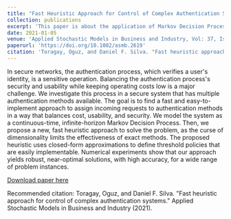 ```yaml
---
title: "Fast Heuristic Approach for Control of Complex Authentication Systems"
collection: publications
excerpt: 'This paper is about the application of Markov Decision Processes in secure networks authentication.'
date: 2021-01-05
venue: 'Applied Stochastic Models in Business and Industry, Vol: 37, Issue: 4,'
paperurl: 'https://doi.org/10.1002/asmb.2619'
citation: 'Toragay, Oguz, and Daniel F. Silva. "Fast heuristic approach for control of complex authentication systems." Applied Stochastic Models in Business and Industry (2021).'
---
```

In secure networks, the authentication process, which verifies a user's identity, is a sensitive operation. Balancing the authentication process's security and usability while keeping operating costs low is a major challenge. We investigate this process in a secure system that has multiple authentication methods available. The goal is to find a fast and easy-to-implement approach to assign incoming requests to authentication methods in a way that balances cost, usability, and security. We model the system as a continuous-time, infinite-horizon Markov Decision Process. Then, we propose a new, fast heuristic approach to solve the problem, as the curse of dimensionality limits the effectiveness of exact methods. The proposed heuristic uses closed-form approximations to define threshold policies that are easily implementable. Numerical experiments show that our approach yields robust, near-optimal solutions, with high accuracy, for a wide range of problem instances.

[Download paper here](https://doi.org/10.1002/asmb.2619)

Recommended citation: Toragay, Oguz, and Daniel F. Silva. "Fast heuristic approach for control of complex authentication systems." Applied Stochastic Models in Business and Industry (2021).
